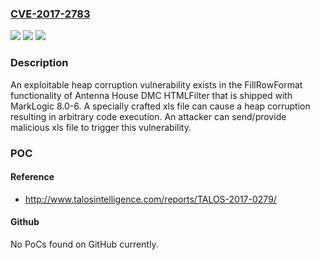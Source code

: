 ### [CVE-2017-2783](https://cve.mitre.org/cgi-bin/cvename.cgi?name=CVE-2017-2783)
![](https://img.shields.io/static/v1?label=Product&message=DMC%20HTMLFilter&color=blue)
![](https://img.shields.io/static/v1?label=Version&message=as%20shipped%20with%20MarkLogic%208.0-6%20&color=brightgreen)
![](https://img.shields.io/static/v1?label=Vulnerability&message=remote%20code%20execution&color=brightgreen)

### Description

An exploitable heap corruption vulnerability exists in the FillRowFormat functionality of Antenna House DMC HTMLFilter that is shipped with MarkLogic 8.0-6. A specially crafted xls file can cause a heap corruption resulting in arbitrary code execution. An attacker can send/provide malicious xls file to trigger this vulnerability.

### POC

#### Reference
- http://www.talosintelligence.com/reports/TALOS-2017-0279/

#### Github
No PoCs found on GitHub currently.

